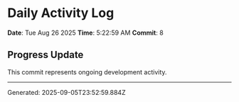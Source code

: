 # Daily Activity Log

**Date**: Tue Aug 26 2025
**Time**: 5:22:59 AM
**Commit**: 8

## Progress Update

This commit represents ongoing development activity.

---
Generated: 2025-09-05T23:52:59.884Z
